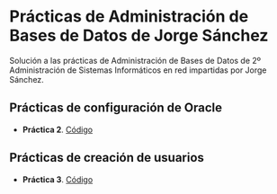 # Prácticas de Administración de Bases de Datos de Jorge Sánchez

Solución a las prácticas de Administración de Bases de Datos de 2º Administración de Sistemas Informáticos en red impartidas por Jorge Sánchez.

## Prácticas de configuración de Oracle
 * **Práctica 2**. [Código](solucion-practica02.sql)

## Prácticas de creación de usuarios
 * **Práctica 3**. [Código](solucion-practica03.sql)